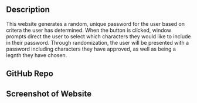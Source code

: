 ## Description

This website generates a random, unique password for the user based on critera the user has determined.  When the button is clicked, window prompts direct the user to select which characters they would like to include in their password.  Through randomization, the user will be presented with a password including characters they have approved, as well as being a legnth they have chosen.

## GitHub Repo

## Screenshot of Website
[](passwordPicture.png)